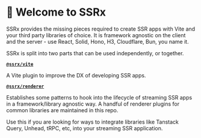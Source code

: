 # 🚀 Welcome to SSRx

SSRx provides the missing pieces required to create SSR apps with Vite and your third party libraries of choice. It is
framework agnostic on the client and the server - use React, Solid, Hono, H3, Cloudflare, Bun, you name it.

SSRx is split into two parts that can be used independently, or together.

**[`@ssrx/vite`](/packages/vite/README.md)**

A Vite plugin to improve the DX of developing SSR apps.

**[`@ssrx/renderer`](/packages/renderer/README.md)**

Establishes some patterns to hook into the lifecycle of streaming SSR apps in a framework/library agnostic way. A
handful of renderer plugins for common libraries are maintained in this repo.

Use this if you are looking for ways to integrate libraries like Tanstack Query, Unhead, tRPC, etc, into your streaming
SSR application.
